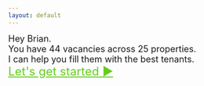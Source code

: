 ```yaml
---
layout: default
---
```



<!-- <div class="centered-landing-text">
  <div class="typing-effect">
    Hey Brian. 
  </div>
</div>

<div class="centered-text">
  <div class="typing-effect">
    You have 17 vacancies across 28 properties.
  </div>
</div>

<div class="centered-text">
  <div class="typing-effect">
    I can help you fill them with the best tenants.
  </div>
</div>

<div class="centered-text">
  Let's get started.
</div> -->


<div class="centered-text">
  <div class="typing-effect" style="font-size: 18px;">
    Hey Brian. 
  </div>
</div>

<div class="centered-text">
  <div class="typing-effect" style="animation-delay: 1s; font-size: 18px;">
    You have 44 vacancies across 25 properties.
  </div>
</div>

<div class="centered-text">
  <div class="typing-effect" style="animation-delay: 3s; font-size: 18px;">
    I can help you fill them with the best tenants.
  </div>
</div>


<div class="centered-text">
  <!-- Wrap the text with an <a> tag to make it a link -->
  <a href="/recommendations/" class="typing-effect" style="animation-delay: 6s; font-size: 24px; color:#64cc1f;">
    <!-- <div class="underlined-text"> -->
    Let's get started ▶  
  </a>
</div>

